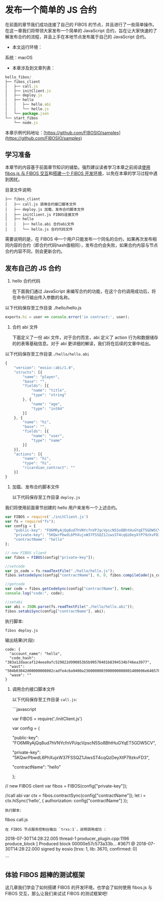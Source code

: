# 发布一个简单的 JS 合约

在前面的章节我们成功连接了自己的 FIBOS 的节点，并且进行了一些简单操作。在这一章我们将带领大家发布一个简单的 JavaScript 合约，旨在让大家快速的了解发布合约的流程，并且上手在本地节点发布属于自己的 JavaScript 合约。

* 本文运行环境：

系统：macOS

* 本章涉及到文章列表：

```javascript
hello_fibos/
├── fibos_client
│   ├── call.js
│   ├── initClient.js
│   ├── deploy.js
│   ├── hello
│   │   ├── hello.abi
│   │   └── hello.js
│   └── package.json
└── start_fibos
    └── node.js
```

本章示例代码地址：[https://github.com/FIBOSIO/samples](https://github.com/FIBOSIO/samples)

## 学习准备

本章节的内容基于前面章节知识的铺垫。强烈建议读者学习本章之前阅读[使用 fibos.js 与 FIBOS 交互](use-fibos.md)和[搭建一个 FIBOS 开发环境](development-environment.md)，以免在本章的学习过程中遇到困扰。

目录文件说明:

```text
├── fibos_client
│   ├── call.js 调用合约接口脚本文件
│   ├── deploy.js 加载、发布合约脚本文件
│   ├── initClient.js FIBOS连接文件
│   ├── hello
│   │   ├── hello.abi 合约abi文件
│   │   └── hello.js 合约代码文件
```

需要说明的是，在 FIBOS 中一个用户只能发布一个同名的合约，如果再次发布相同内容的合约（即合约代码hash值相同），发布合约会失败，如果合约内容与节点合约内容不同，则会更新合约。

## 发布自己的 JS 合约

1. hello 合约代码

   在下面我们通过 JavaScript 来编写合约的功能，在这个合约调用成功后，将在命令行输出传入参数的名称。

以下代码保存至工作目录 ./hello/hello.js

```javascript
exports.hi = user => console.error('in contract:', user);
```

1. 合约 abi 文件

   下面定义了一份 abi 文件，对于合约而言，abi 定义了 action 行为和数据储存的的表等基础信息。对于 abi 更详细的解读，我们将在后续的文章中给出。

以下代码保存至工作目录`./hello/hello.abi`

```javascript
{
    "version": "eosio::abi/1.0",
    "structs": [{
        "name": "player",
        "base": "",
        "fields": [{
            "name": "title",
            "type": "string"
        }, {
            "name": "age",
            "type": "int64"
        }]
    }, {
        "name": "hi",
        "base": "",
        "fields": [{
            "name": "user",
            "type": "name"
        }]
    }],
    "actions": [{
        "name": "hi",
        "type": "hi",
        "ricardian_contract": ""
    }]
}
```

1. 加载、发布合约脚本文件

   以下代码保存至工作目录 `deploy.js`

我们将使用前面章节创建的 hello 用户来发布一个上述合约。

```javascript
var FIBOS = require('./initClient.js')
var fs = require("fs");
var config = {
    "public-key": "FO6MRyAjQq8ud7hVNYcfnVPJqcVpscN5So8BhtHuGYqET5GDW5CV",
    "private-key": "5KQwrPbwdL6PhXujxW37FSSQZ1JiwsST4cqQzDeyXtP79zkvFD3",
    "contractName": "hello"
};

// new FIBOS client
var fibos = FIBOS(config["private-key"]);

//setcode
var js_code = fs.readTextFile("./hello/hello.js");
fibos.setcodeSync(config["contractName"], 0, 0, fibos.compileCode(js_code));

//getcode
var code = fibos.getCodeSync(config["contractName"], true);
console.log("code:", code);

//setabi
var abi = JSON.parse(fs.readTextFile("./hello/hello.abi"));
fibos.setabiSync(config["contractName"], abi);
```

执行脚本:

```text
fibos deploy.js
```

输出结果\(片段\):

```text
code: {
  "account_name": "hello",
  "code_hash": "383a12daacaf124eea9afc529822d990853b5b99570401b8394534b746ea3977",
  "wast": "504b03042d00000008002cadfe4c6a9400a2360000003900000008001400696e6465782e6a7301001000000000000000000000000000000000004bad28c82f2a29d6cbc854b055282d4e2d52b0b55348cecf2bcecf49d54b2d2aca2fd250cfcc0389941425269758a9eb8055695a0300504b010200001400000008002cadfe4c6a9400a23600000039000000080000000000000001000000000000000000696e6465782e6a73504b0506000000000100010036000000700000000000",
  "wasm": ""
}
```

1. 调用合约接口脚本文件

   以下代码保存至工作目录 `call.js`:

   \`\`\`javascript

   var FIBOS = require\('./initClient.js'\)

   var config = {

    "public-key": "FO6MRyAjQq8ud7hVNYcfnVPJqcVpscN5So8BhtHuGYqET5GDW5CV",

    "private-key": "5KQwrPbwdL6PhXujxW37FSSQZ1JiwsST4cqQzDeyXtP79zkvFD3",

    "contractName": "hello"

   };

// new FIBOS client var fibos = FIBOS\(config\["private-key"\]\);

//call abi var ctx = fibos.contractSync\(config\["contractName"\]\); let i = ctx.hiSync\('hello', { authorization: config\["contractName"\] }\);

```text
执行脚本:
```

fibos call.js

```text
在 FIBOS 节点服务控制台输出 `trxs:1`，说明调用成功 :
```

2018-07-30T14:28:22.005 thread-1 producer\_plugin.cpp:1196 produce\_block \] Produced block 00000e57c573a33b... \#3671 @ 2018-07-30T14:28:22.000 signed by eosio \[trxs: 1, lib: 3670, confirmed: 0\]

\`\`\`

## 体验 FIBOS 超棒的测试框架

这几章我们学会了如何搭建 FIBOS 的开发环境，也学会了如何使用 fibos.js 与 FIBOS 交互，那么让我们来试试 FIBOS 的测试框架吧!

